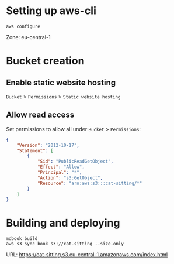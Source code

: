 # Setting up aws-cli

```shell
aws configure
```
Zone: eu-central-1

# Bucket creation

## Enable static website hosting

`Bucket` > `Permissions` > `Static website hosting`

## Allow read access
Set permissions to allow all under `Bucket` > `Permissions`:

```json
{
    "Version": "2012-10-17",
    "Statement": [
        {
            "Sid": "PublicReadGetObject",
            "Effect": "Allow",
            "Principal": "*",
            "Action": "s3:GetObject",
            "Resource": "arn:aws:s3:::cat-sitting/*"
        }
    ]
}
```

# Building and deploying

```shell
mdbook build
aws s3 sync book s3://cat-sitting --size-only
```

URL: https://cat-sitting.s3.eu-central-1.amazonaws.com/index.html